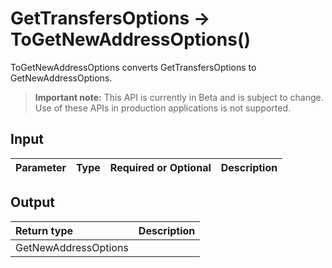# GetTransfersOptions -> ToGetNewAddressOptions()
ToGetNewAddressOptions converts GetTransfersOptions to GetNewAddressOptions.
> **Important note:** This API is currently in Beta and is subject to change. Use of these APIs in production applications is not supported.

## Input

| Parameter       | Type | Required or Optional | Description |
|:---------------|:--------|:--------| :--------|


## Output

| Return type     | Description |
|:---------------|:--------|
| GetNewAddressOptions |  |


